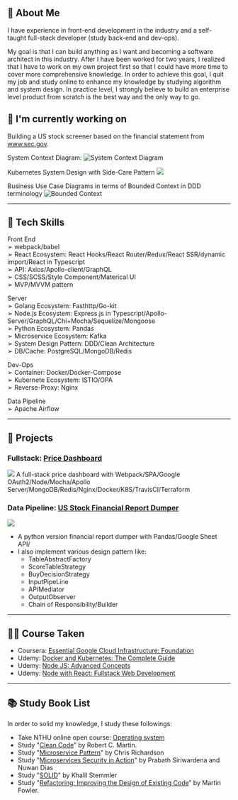 ## 👋 About Me
I have experience in front-end development in the industry and a self-taught full-stack developer (study back-end and dev-ops).

My goal is that I can build anything as I want and becoming a software architect in this industry. After I have been worked for two years, I realized that I have to work on my own project first so that I could have more time to cover more comprehensive knowledge. In order to achieve this goal, I quit my job and study online to enhance my knowledge by studying algorithm and system design. In practice level, I strongly believe to build an enterprise level product from scratch is the best way and the only way to go.

## 🔭 I'm currently working on
Building a US stock screener based on the financial statement from www.sec.gov.

System Context Diagram:
![System Context Diagram](https://media-exp1.licdn.com/dms/image/C562DAQFi0yEToDeeGg/profile-treasury-image-shrink_8192_8192/0/1598349944673?e=1611496800&v=beta&t=lxJbD5hkZE-a-C5Of8A_EBagPXXgQGwMLPJ4xUd8FRE)

Kubernetes System Design with Side-Care Pattern
![](https://media-exp1.licdn.com/dms/image/C562DAQEqJr6YnoiD9g/profile-treasury-image-shrink_800_800/0/1601878254660?e=1611046800&v=beta&t=QemJrBbPJCBkm7tj9j1rr6mO6dFCbZjsLVmH9Vyb4-c)

Business Use Case Diagrams in terms of Bounded Context in DDD terminology
![Bounded Context](https://media-exp1.licdn.com/dms/image/C562DAQH8k9IfrcqmqA/profile-treasury-image-shrink_800_800/0/1598535155966?e=1611496800&v=beta&t=Om9AoQ3uQLUZl4Qi0PEAzyVE9NCJSZv450tSKenrojs)

<!--
**DanielLin9406/DanielLin9406** is a ✨ _special_ ✨ repository because its `README.md` (this file) appears on your GitHub profile.

Here are some ideas to get you started:

- 🔭 I’m currently working on ...
- 🌱 I’m currently learning ...
- 👯 I’m looking to collaborate on ...
- 🤔 I’m looking for help with ...
- 💬 Ask me about ...
- 📫 How to reach me: ...
- 😄 Pronouns: ...
- ⚡ Fun fact: ...
-->
---
## 🧠  Tech Skills

Front End <br/>
➢ webpack/babel <br/>
➢ React Ecosystem: React Hooks/React Router/Redux/React SSR/dynamic import/React in Typescript <br/>
➢ API: Axios/Apollo-client/GraphQL <br/>
➢ CSS/SCSS/Style Component/Materical UI <br/>
➢ MVP/MVVM pattern <br/>
 
Server <br/>
➢ Golang Ecosystem: Fasthttp/Go-kit <br/>
➢ Node.js Ecosystem: Express.js in Typescript/Apollo-Server/GraphQL/Chi+Mocha/Sequelize/Mongoose <br/>
➢ Python Ecosystem: Pandas <br/>
➢ Microservice Ecosystem: Kafka <br/>
➢ System Design Pattern: DDD/Clean Architecture <br/>
➢ DB/Cache: PostgreSQL/MongoDB/Redis <br/>

Dev-Ops <br/>
➢ Container: Docker/Docker-Compose <br/>
➢ Kubernete Ecosystem: ISTIO/OPA <br/>
➢ Reverse-Proxy: Nginx <br/>

Data Pipeline <br/>
➢ Apache Airflow <br/>

---

## 📂 Projects
### Fullstack: [Price Dashboard](https://github.com/DanielLin9406/fullstack-priceDashboard)
![](https://camo.githubusercontent.com/7568e4065731762af6316c308f71e03214008b27bd35b20064bc328f17ead31d/68747470733a2f2f692e696d6775722e636f6d2f7241664a4456462e706e67)
A full-stack price dashboard with Webpack/SPA/Google OAuth2/Node/Mocha/Apollo Server/MongoDB/Redis/Nginx/Docker/K8S/TravisCI/Terraform

### Data Pipeline: [US Stock Financial Report Dumper](https://github.com/DanielLin9406/worker-financialReportScreenr)
![](https://media-exp1.licdn.com/dms/image/C562DAQH9XaG2V-e3MQ/profile-treasury-image-shrink_1920_1920/0/1597585003429?e=1611046800&v=beta&t=JAlvZ-c8ioPLnUl2bS6bLiCK1SzDTv0Q6g8rUhjfUcw)
* A python version financial report dumper with Pandas/Google Sheet API/
* I also implement various design pattern like: 
  * TableAbstractFactory
  * ScoreTableStrategy
  * BuyDecisionStrategy
  * InputPipeLine
  * APIMediator
  * OutputObserver
  * Chain of Responsibility/Builder

---

## 👨‍🏫 Course Taken
- Coursera: [Essential Google Cloud Infrastructure: Foundation](https://www.coursera.org/account/accomplishments/certificate/C7ACADXGNPLD)
- Udemy: [Docker and Kubernetes: The Complete Guide](https://www.udemy.com/certificate/UC-WB3SV3AQ/)
- Udemy: [Node JS: Advanced Concepts](https://www.udemy.com/certificate/UC-8C375QVN/)
- Udemy: [Node with React: Fullstack Web Development](http://ude.my/UC-YRA2BLTI)
---

## 📚 Study Book List
In order to solid my knowledge, I study these followings:
- Take NTHU online open course: [Operating system](https://www.youtube.com/playlist?list=PLS0SUwlYe8czigQPzgJTH2rJtwm0LXvDX)
- Study "[Clean Code](https://www.amazon.com/gp/product/B001GSTOAM/ref=ppx_yo_dt_b_d_asin_title_o00?ie=UTF8&psc=1)” by Robert C. Martin.
- Study "[Microservice Pattern](https://livebook.manning.com/book/microservices-patterns)" by Chris Richardson
- Study "[Microservices Security in Action](https://livebook.manning.com/book/microservices-security-in-action/appendix-a/136)" by Prabath Siriwardena and Nuwan Dias
- Study "[SOLID](https://solidbook.io/)" by Khalil Stemmler
- Study "[Refactoring: Improving the Design of Existing Code](https://martinfowler.com/books/refactoring.html)” by Martin Fowler.

